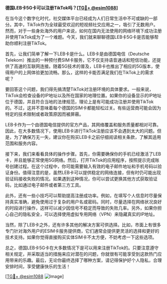 **德国LEB卡5G卡可以注册TikTok吗？[[TG💪+ @esim1088](https://t.me/s/esim1088)]**

在当今这个数字化时代，社交媒体平台已经成为人们日常生活中不可或缺的一部分。其中，TikTok作为全球最受欢迎的短视频社交应用之一，吸引了无数用户。然而，对于一些身处海外的用户来说，如何在国内无法使用的网络环境下成功注册并使用TikTok成为了一个难题。今天，我们就来聊聊德国LEB卡5G卡是否能够帮助你顺利注册TikTok。

首先，让我们简单了解一下LEB卡是什么。LEB卡是由德国电信（Deutsche Telekom）推出的一种预付费SIM卡服务，它不仅支持语音通话和短信功能，还提供了高速的互联网连接。随着5G技术的普及，LEB卡也推出了相应的5G版本，使得用户的上网体验更加流畅。那么，这样的卡能否满足我们在TikTok上的需求呢？

要回答这个问题，我们得先搞清楚TikTok对注册环境的具体要求。一般来说，TikTok会检查设备的IP地址以及所在国家的地理位置。如果你的设备显示的IP地址位于德国，并且符合当地的法律规范，理论上是有可能成功注册并使用TikTok的。不过，这并不意味着每个德国的SIM卡都能轻松过关。有些运营商可能会因为特定的技术限制或者政策原因而被屏蔽。

LEB卡作为一个由德国电信提供的官方产品，其网络覆盖和服务质量都相对可靠。因此，在大多数情况下，使用LEB卡进行TikTok注册应该不会遇到太大的问题。但是，为了确保万无一失，建议你在购买LEB卡之前仔细阅读相关条款，了解其适用范围和服务内容。

接下来，我们来看看具体的操作步骤。首先，你需要确保你的手机已经激活了LEB卡，并且能够正常使用5G网络。然后，打开TikTok的应用程序，按照提示完成账号创建过程。在这个过程中，你可能需要输入有效的电子邮件地址和手机号码以验证身份。值得注意的是，虽然LEB卡可以提供稳定的网络连接，但有时仍可能出现验证码接收失败的情况。如果遇到这种情况，你可以尝试更换其他方式获取验证码，比如通过电子邮件或者第三方工具。

此外，还有一些小技巧可以帮助提高注册成功率。例如，在填写个人信息时尽量保持真实准确，避免使用过于复杂的用户名或密码。同时，尽量选择在网络状况良好的时段进行操作，这样可以减少因信号不稳定而导致的失败几率。另外，如果你担心自己的隐私安全，可以选择使用虚拟专用网络（VPN）来隐藏真实的IP地址。

当然，除了LEB卡之外，还有许多其他的解决方案可供选择。比如，市面上有很多专门针对海外用户的ESIM卡服务提供商，它们通常会提供更灵活的选择和更好的技术支持。如果你觉得直接购买实体SIM卡不太方便，不妨考虑一下这些选项。

总之，德国LEB卡5G卡在大多数情况下是可以用来注册TikTok的。只要注意遵守相关规定，并采取适当的措施来应对潜在的问题，你就很有可能享受到这款热门应用带来的乐趣。最后，无论你最终选择了哪种方案，请记得保护好个人隐私，合理安排时间，享受健康快乐的生活！

[[TG💪+ @esim1088](https://t.me/s/esim1088) ![Image](https://i.postimg.cc/4NQfJmqS/Snipaste-2025-05-13-00-14-12.png)]